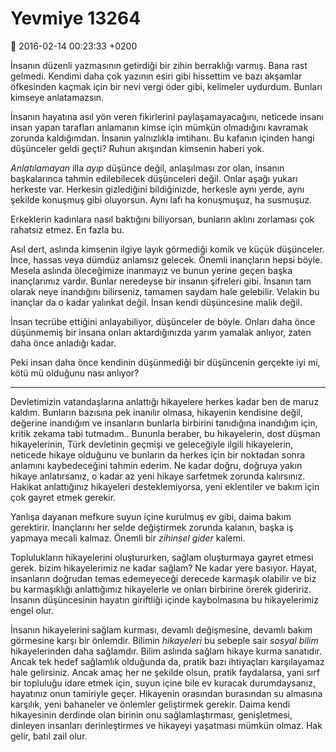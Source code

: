 Yevmiye 13264
=============

:date: 2016-02-14 00:23:33 +0200

İnsanın düzenli yazmasının getirdiği bir zihin berraklığı varmış. Bana rast
gelmedi. Kendimi daha çok yazının esiri gibi hissettim ve bazı akşamlar
öfkesinden kaçmak için bir nevi vergi öder gibi, kelimeler uydurdum. Bunları
kimseye anlatamazsın.

İnsanın hayatına asıl yön veren fikirlerini paylaşamayacağını, neticede insanı
insan yapan tarafları anlamanın kimse için mümkün olmadığını kavramak zorunda
kaldığımdan. İnsanın yalnızlıkla imtihanı. Bu kafanın içinden hangi düşünceler
geldi geçti? Ruhun akışından kimsenin haberi yok.

*Anlatılamayan* illa *ayıp* düşünce değil, anlaşılması zor olan, insanın
başkalarınca tahmin edilebilecek düşünceleri değil. Onlar aşağı yukarı herkeste
var. Herkesin gizlediğini bildiğinizde, herkesle aynı yerde, aynı şekilde
konuşmuş gibi oluyorsun. Aynı lafı ha konuşmuşuz, ha susmuşuz.

Erkeklerin kadınlara nasıl baktığını biliyorsan, bunların aklını zorlaması çok
rahatsız etmez. En fazla bu.

Asıl dert, aslında kimsenin ilgiye layık görmediği komik ve küçük
düşünceler. İnce, hassas veya dümdüz anlamsız gelecek. Önemli inançların hepsi
böyle. Mesela aslında öleceğimize inanmayız ve bunun yerine geçen başka
inançlarımız vardır. Bunlar neredeyse bir insanın şifreleri gibi. İnsanın tam
olarak neye inandığını bilirseniz, tamamen saydam hale gelebilir. Velakin bu
inançlar da o kadar yalınkat değil. İnsan kendi düşüncesine malik değil. 

İnsan tecrübe ettiğini anlayabiliyor, düşünceler de böyle. Onları daha önce
düşünmemiş bir insana onları aktardığınızda yarım yamalak anlıyor, zaten daha
önce anladığı kadar. 

Peki insan daha önce kendinin düşünmediği bir düşüncenin gerçekte iyi mi, kötü
mü olduğunu nası anlıyor?

------

Devletimizin vatandaşlarına anlattığı hikayelere herkes kadar ben de maruz
kaldım. Bunların bazısına pek inanılır olmasa, hikayenin kendisine değil,
değerine inandığım ve insanların bunlarla birbirini tanıdığına inandığım için,
kritik zekama tabi tutmadım.. Bununla beraber, bu hikayelerin, dost düşman
hikayelerinin, Türk devletinin geçmişi ve geleceğiyle ilgili hikayelerin,
neticede hikaye olduğunu ve bunların da herkes için bir noktadan sonra anlamını
kaybedeceğini tahmin ederim. Ne kadar doğru, doğruya yakın hikaye anlatırsanız,
o kadar az yeni hikaye sarfetmek zorunda kalırsınız. Hakikat anlattığınız
hikayeleri desteklemiyorsa, yeni eklentiler ve bakım için çok gayret etmek
gerekir.

Yanlışa dayanan mefkure suyun içine kurulmuş ev gibi, daima bakım
gerektirir. İnançlarını her selde değiştirmek zorunda kalanın, başka iş yapmaya
mecali kalmaz. Önemli bir *zihinsel gider* kalemi. 

Toplulukların hikayelerini oluştururken, sağlam oluşturmaya gayret etmesi
gerek. bizim hikayelerimiz ne kadar sağlam? Ne kadar yere basıyor. Hayat,
insanların doğrudan temas edemeyeceği derecede karmaşık olabilir ve biz bu
karmaşıklığı anlattığımız hikayelerle ve onları birbirine örerek
gideririz. İnsanın düşüncesinin hayatın giriftliği içinde kaybolmasına bu
hikayelerimiz engel olur.

İnsanın hikayelerini sağlam kurması, devamlı değişmesine, devamlı bakım
görmesine karşı bir önlemdir. Bilimin *hikayeleri* bu sebeple sair *sosyal
bilim* hikayelerinden daha sağlamdır. Bilim aslında sağlam hikaye kurma
sanatıdır. Ancak tek hedef sağlamlık olduğunda da, pratik bazı ihtiyaçları
karşılayamaz hale gelirsiniz. Ancak amaç her ne şekilde olsun, pratik
faydalarsa, yani sırf bir topluluğu idare etmek için, suyun içine bile ev
kuracak durumdaysanız, hayatınız onun tamiriyle geçer. Hikayenin orasından
burasından su almasına karşılık, yeni bahaneler ve önlemler geliştirmek
gerekir. Daima kendi hikayesinin derdinde olan birinin onu sağlamlaştırması,
genişletmesi, dinleyen insanları derinleştirmes ve hikayeyi yaşatması mümkün
olmaz. Hak gelir, batıl zail olur.
